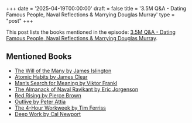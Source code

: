 +++
date = '2025-04-19T00:00:00'
draft = false
title = '3.5M Q&A - Dating Famous People, Naval Reflections & Marrying Douglas Murray'
type = "post"
+++

This post lists the books mentioned in the episode: [3.5M Q&A - Dating Famous People, Naval Reflections & Marrying Douglas Murray](https://www.youtube.com/watch?v=YH9gy-y2JIc&ab_channel=ChrisWilliamson).

## Mentioned Books

- [The Will of the Many by James Islington](https://www.amazon.com/s?k=The+Will+of+the+Many+by+James+Islington&tag=podcaststoboo-20)
- [Atomic Habits by James Clear](https://www.amazon.com/s?k=Atomic+Habits+by+James+Clear&tag=podcaststoboo-20)
- [Man’s Search for Meaning by Viktor Frankl](https://www.amazon.com/s?k=Man’s+Search+for+Meaning+by+Viktor+Frankl&tag=podcaststoboo-20)
- [The Almanack of Naval Ravikant by Eric Jorgenson](https://www.amazon.com/s?k=The+Almanack+of+Naval+Ravikant+by+Eric+Jorgenson&tag=podcaststoboo-20)
- [Red Rising by Pierce Brown](https://www.amazon.com/s?k=Red+Rising+by+Pierce+Brown&tag=podcaststoboo-20)
- [Outlive by Peter Attia](https://www.amazon.com/s?k=Outlive+by+Peter+Attia&tag=podcaststoboo-20)
- [The 4-Hour Workweek by Tim Ferriss](https://www.amazon.com/s?k=The+4-Hour+Workweek+by+Tim+Ferriss&tag=podcaststoboo-20)
- [Deep Work by Cal Newport](https://www.amazon.com/s?k=Deep+Work+by+Cal+Newport&tag=podcaststoboo-20)
